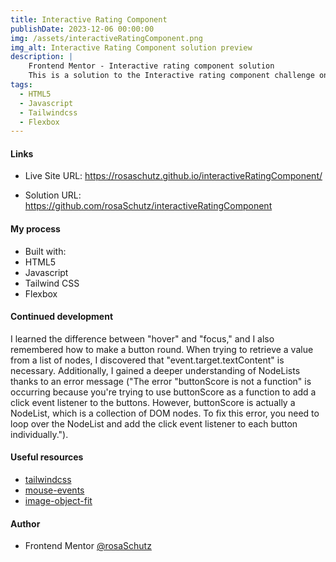 ```yaml
---
title: Interactive Rating Component
publishDate: 2023-12-06 00:00:00
img: /assets/interactiveRatingComponent.png
img_alt: Interactive Rating Component solution preview
description: |
    Frontend Mentor - Interactive rating component solution
    This is a solution to the Interactive rating component challenge on Frontend Mentor.
tags:
  - HTML5
  - Javascript
  - Tailwindcss
  - Flexbox
---
```


#### Links

- Live Site URL: <a href="https://rosaschutz.github.io/interactiveRatingComponent/">https://rosaschutz.github.io/interactiveRatingComponent/</a>

- Solution URL: <a href="https://github.com/rosaSchutz/interactiveRatingComponent">https://github.com/rosaSchutz/interactiveRatingComponent</a>


#### My process

- Built with:
- HTML5
- Javascript
- Tailwind CSS
- Flexbox


#### Continued development

I learned the difference between "hover" and "focus," and I also remembered how to make a button round. When trying to retrieve a value from a list of nodes, I discovered that "event.target.textContent" is necessary. Additionally, I gained a deeper understanding of NodeLists thanks to an error message ("The error "buttonScore is not a function" is occurring because you're trying to use buttonScore as a function to add a click event listener to the buttons. However, buttonScore is actually a NodeList, which is a collection of DOM nodes. To fix this error, you need to loop over the NodeList and add the click event listener to each button individually.").

#### Useful resources

- <a href="https://tailwindcss.com/docs/installation">tailwindcss</a>
- <a href="https://es.javascript.info/mouse-events-basics">mouse-events</a>
- <a href="https://developer.mozilla.org/en-US/docs/Web/CSS/object-fit">image-object-fit</a>


#### Author

- Frontend Mentor <a href="https://www.frontendmentor.io/profile/rosaSchutz">@rosaSchutz</a>
